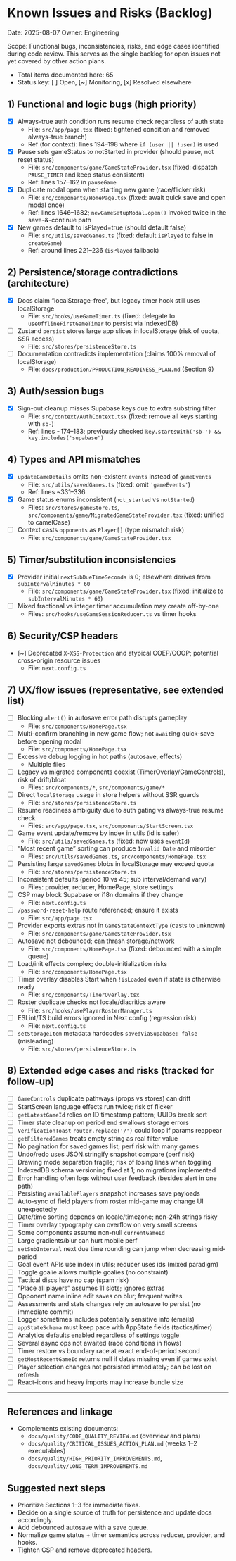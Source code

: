 # Known Issues and Risks (Backlog)

Date: 2025-08-07
Owner: Engineering

Scope: Functional bugs, inconsistencies, risks, and edge cases identified during code review. This serves as the single backlog for open issues not yet covered by other action plans.

- Total items documented here: 65
- Status key: [ ] Open, [~] Monitoring, [x] Resolved elsewhere

## 1) Functional and logic bugs (high priority)

- [x] Always-true auth condition runs resume check regardless of auth state
  - File: `src/app/page.tsx` (fixed: tightened condition and removed always-true branch)
  - Ref (for context): lines 194–198 where `if (user || !user)` is used
- [x] Pause sets gameStatus to notStarted in provider (should pause, not reset status)
  - File: `src/components/game/GameStateProvider.tsx` (fixed: dispatch `PAUSE_TIMER` and keep status consistent)
  - Ref: lines 157–162 in `pauseGame`
- [x] Duplicate modal open when starting new game (race/flicker risk)
  - File: `src/components/HomePage.tsx` (fixed: await quick save and open modal once)
  - Ref: lines 1646–1682; `newGameSetupModal.open()` invoked twice in the save-&-continue path
- [x] New games default to isPlayed=true (should default false)
  - File: `src/utils/savedGames.ts` (fixed: default `isPlayed` to false in `createGame`)
  - Ref: around lines 221–236 (`isPlayed` fallback)

## 2) Persistence/storage contradictions (architecture)

- [x] Docs claim “localStorage-free”, but legacy timer hook still uses localStorage
  - File: `src/hooks/useGameTimer.ts` (fixed: delegate to `useOfflineFirstGameTimer` to persist via IndexedDB)
- [ ] Zustand `persist` stores large app slices in localStorage (risk of quota, SSR access)
  - File: `src/stores/persistenceStore.ts`
- [ ] Documentation contradicts implementation (claims 100% removal of localStorage)
  - File: `docs/production/PRODUCTION_READINESS_PLAN.md` (Section 9)

## 3) Auth/session bugs

- [x] Sign-out cleanup misses Supabase keys due to extra substring filter
  - File: `src/context/AuthContext.tsx` (fixed: remove all keys starting with `sb-`)
  - Ref: lines ~174–183; previously checked `key.startsWith('sb-') && key.includes('supabase')`

## 4) Types and API mismatches

- [x] `updateGameDetails` omits non-existent `events` instead of `gameEvents`
  - File: `src/utils/savedGames.ts` (fixed: omit `'gameEvents'`)
  - Ref: lines ~331–336
- [x] Game status enums inconsistent (`not_started` vs `notStarted`)
  - Files: `src/stores/gameStore.ts`, `src/components/game/MigratedGameStateProvider.tsx` (fixed: unified to camelCase)
- [ ] Context casts `opponents` as `Player[]` (type mismatch risk)
  - File: `src/components/game/GameStateProvider.tsx`

## 5) Timer/substitution inconsistencies

- [x] Provider initial `nextSubDueTimeSeconds` is 0; elsewhere derives from `subIntervalMinutes * 60`
  - File: `src/components/game/GameStateProvider.tsx` (fixed: initialize to `subIntervalMinutes * 60`)
- [ ] Mixed fractional vs integer timer accumulation may create off-by-one
  - Files: `src/hooks/useGameSessionReducer.ts` vs timer hooks

## 6) Security/CSP headers

- [~] Deprecated `X-XSS-Protection` and atypical COEP/COOP; potential cross-origin resource issues
  - File: `next.config.ts`

## 7) UX/flow issues (representative, see extended list)

- [ ] Blocking `alert()` in autosave error path disrupts gameplay
  - File: `src/components/HomePage.tsx`
- [ ] Multi-confirm branching in new game flow; not `await`ing quick-save before opening modal
  - File: `src/components/HomePage.tsx`
- [ ] Excessive debug logging in hot paths (autosave, effects)
  - Multiple files
- [ ] Legacy vs migrated components coexist (TimerOverlay/GameControls), risk of drift/bloat
  - Files: `src/components/*`, `src/components/game/*`
- [ ] Direct `localStorage` usage in store helpers without SSR guards
  - File: `src/stores/persistenceStore.ts`
- [ ] Resume readiness ambiguity due to auth gating vs always-true resume check
  - Files: `src/app/page.tsx`, `src/components/StartScreen.tsx`
- [ ] Game event update/remove by index in utils (id is safer)
  - File: `src/utils/savedGames.ts` (fixed: now uses `eventId`)
- [ ] “Most recent game” sorting can produce `Invalid Date` and misorder
  - Files: `src/utils/savedGames.ts`, `src/components/HomePage.tsx`
- [ ] Persisting large `savedGames` blobs in localStorage may exceed quota
  - File: `src/stores/persistenceStore.ts`
- [ ] Inconsistent defaults (period 10 vs 45; sub interval/demand vary)
  - Files: provider, reducer, HomePage, store settings
- [ ] CSP may block Supabase or i18n domains if they change
  - File: `next.config.ts`
- [ ] `/password-reset-help` route referenced; ensure it exists
  - File: `src/app/page.tsx`
- [ ] Provider exports extras not in `GameStateContextType` (casts to unknown)
  - File: `src/components/game/GameStateProvider.tsx`
- [ ] Autosave not debounced; can thrash storage/network
  - File: `src/components/HomePage.tsx` (fixed: debounced with a simple queue)
- [ ] Load/init effects complex; double-initialization risks
  - File: `src/components/HomePage.tsx`
- [ ] Timer overlay disables Start when `!isLoaded` even if state is otherwise ready
  - File: `src/components/TimerOverlay.tsx`
- [ ] Roster duplicate checks not locale/diacritics aware
  - File: `src/hooks/usePlayerRosterManager.ts`
- [ ] ESLint/TS build errors ignored in Next config (regression risk)
  - File: `next.config.ts`
- [ ] `setStorageItem` metadata hardcodes `savedViaSupabase: false` (misleading)
  - File: `src/stores/persistenceStore.ts`

## 8) Extended edge cases and risks (tracked for follow-up)

- [ ] `GameControls` duplicate pathways (props vs stores) can drift
- [ ] StartScreen language effects run twice; risk of flicker
- [ ] `getLatestGameId` relies on ID timestamp pattern; UUIDs break sort
- [ ] Timer state cleanup on period end swallows storage errors
- [ ] `VerificationToast` `router.replace('/')` could loop if params reappear
- [ ] `getFilteredGames` treats empty string as real filter value
- [ ] No pagination for saved games list; perf risk with many games
- [ ] Undo/redo uses JSON.stringify snapshot compare (perf risk)
- [ ] Drawing mode separation fragile; risk of losing lines when toggling
- [ ] IndexedDB schema versioning fixed at 1; no migrations implemented
- [ ] Error handling often logs without user feedback (besides alert in one path)
- [ ] Persisting `availablePlayers` snapshot increases save payloads
- [ ] Auto-sync of field players from roster mid-game may change UI unexpectedly
- [ ] Date/time sorting depends on locale/timezone; non-24h strings risky
- [ ] Timer overlay typography can overflow on very small screens
- [ ] Some components assume non-null `currentGameId`
- [ ] Large gradients/blur can hurt mobile perf
- [ ] `setSubInterval` next due time rounding can jump when decreasing mid-period
- [ ] Goal event APIs use index in utils; reducer uses ids (mixed paradigm)
- [ ] Toggle goalie allows multiple goalies (no constraint)
- [ ] Tactical discs have no cap (spam risk)
- [ ] “Place all players” assumes 11 slots; ignores extras
- [ ] Opponent name inline edit saves on blur; frequent writes
- [ ] Assessments and stats changes rely on autosave to persist (no immediate commit)
- [ ] Logger sometimes includes potentially sensitive info (emails)
- [ ] `appStateSchema` must keep pace with AppState fields (tactics/timer)
- [ ] Analytics defaults enabled regardless of settings toggle
- [ ] Several async ops not awaited (race conditions in flows)
- [ ] Timer restore vs boundary race at exact end-of-period second
- [ ] `getMostRecentGameId` returns null if dates missing even if games exist
- [ ] Player selection changes not persisted immediately; can be lost on refresh
- [ ] React-icons and heavy imports may increase bundle size

---

## References and linkage

- Complements existing documents:
  - `docs/quality/CODE_QUALITY_REVIEW.md` (overview and plans)
  - `docs/quality/CRITICAL_ISSUES_ACTION_PLAN.md` (weeks 1–2 executables)
  - `docs/quality/HIGH_PRIORITY_IMPROVEMENTS.md`, `docs/quality/LONG_TERM_IMPROVEMENTS.md`

## Suggested next steps

- Prioritize Sections 1–3 for immediate fixes.
- Decide on a single source of truth for persistence and update docs accordingly.
- Add debounced autosave with a save queue.
- Normalize game status + timer semantics across reducer, provider, and hooks.
- Tighten CSP and remove deprecated headers.
